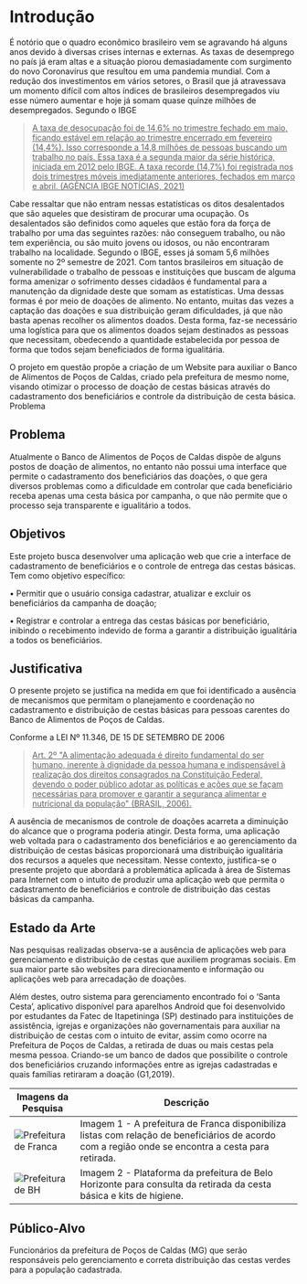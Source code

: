 # Introdução

É notório que o quadro econômico brasileiro vem se agravando há alguns anos devido à diversas crises internas e externas. As taxas de desemprego no país já eram altas e a situação piorou demasiadamente com surgimento do novo Coronavírus que resultou em uma pandemia mundial.
Com a redução dos investimentos em vários setores, o Brasil que já atravessava um momento difícil com altos índices de brasileiros desempregados viu esse número aumentar e hoje já somam quase quinze milhões de desempregados. 
Segundo o IBGE
> <ins> A taxa de desocupação foi de 14,6% no trimestre fechado em maio, ficando estável em relação ao trimestre encerrado em fevereiro (14,4%). Isso corresponde a 14,8 milhões de pessoas buscando um trabalho no país. Essa taxa é a segunda maior da série histórica, iniciada em 2012 pelo IBGE. A taxa recorde (14,7%) foi registrada nos dois trimestres móveis imediatamente anteriores, fechados em março e abril. (AGÊNCIA IBGE NOTÍCIAS, 2021)</ins>

Cabe ressaltar que não entram nessas estatísticas os ditos desalentados que são aqueles que desistiram de procurar uma ocupação. Os desalentados são definidos como aqueles que estão fora da força de trabalho por uma das seguintes razões: não conseguem trabalho, ou não tem experiência, ou são muito jovens ou idosos, ou não encontraram trabalho na localidade. Segundo o IBGE, esses já somam 5,6 milhões somente no 2º semestre de 2021. 
Com tantos brasileiros em situação de vulnerabilidade o trabalho de pessoas e instituições que buscam de alguma forma amenizar o sofrimento desses cidadãos é fundamental para a manutenção da dignidade deste que somam as estatísticas. Uma dessas formas é por meio de doações de alimento.
No entanto, muitas das vezes a captação das doações e sua distribuição geram dificuldades, já que não basta apenas recolher os alimentos doados. Desta forma, faz-se necessário uma logística para que os alimentos doados sejam destinados as pessoas que necessitam, obedecendo a quantidade estabelecida por pessoa de forma que todos sejam beneficiados de forma igualitária.

O projeto em questão propõe a criação de um Website para auxiliar o Banco de Alimentos de Poços de Caldas, criado pela prefeitura de mesmo nome, visando otimizar o processo de doação de cestas básicas através do cadastramento dos beneficiários e controle da distribuição de cesta básica.
Problema

## Problema
Atualmente o Banco de Alimentos de Poços de Caldas dispõe de alguns postos de doação de alimentos, no entanto não possui uma interface que permite o cadastramento dos beneficiários das doações, o que gera diversos problemas como a dificuldade em controlar que cada beneficiário receba apenas uma cesta básica por campanha, o que não permite que o processo seja transparente e igualitário a todos.

## Objetivos

Este projeto busca desenvolver uma aplicação web que crie a interface de cadastramento de beneficiários e o controle de entrega das cestas básicas.
Tem como objetivo específico:

•	Permitir que o usuário consiga cadastrar, atualizar e excluir os beneficiários da campanha de doação;

•	Registrar e controlar a entrega das cestas básicas por beneficiário, inibindo o recebimento indevido de forma a garantir a distribuição igualitária a todos os beneficiários.

## Justificativa

O presente projeto se justifica na medida em que foi identificado a ausência de mecanismos que permitam o planejamento e coordenação no cadastramento e distribuição de cestas básicas para pessoas carentes do Banco de Alimentos de Poços de Caldas.

Conforme a LEI Nº 11.346, DE 15 DE SETEMBRO DE 2006
> <ins> Art. 2º "A alimentação adequada é direito fundamental do ser humano, inerente à dignidade da pessoa humana e indispensável à realização dos direitos consagrados na Constituição Federal, devendo o poder público adotar as políticas e ações que se façam necessárias para promover e garantir a segurança alimentar e nutricional da população" (BRASIL, 2006).</ins>

A ausência de mecanismos de controle de doações acarreta a diminuição do alcance que o programa poderia atingir. Desta forma, uma aplicação web voltada para o cadastramento dos beneficiários e ao gerenciamento da distribuição de cestas básicas proporcionará uma distribuição igualitária dos recursos a aqueles que necessitam.
Nesse contexto, justifica-se o presente projeto que abordará a problemática aplicada à área de Sistemas para Internet com o intuito de produzir uma aplicação web que permita o cadastramento de beneficiários e controle de distribuição das cestas básicas da campanha.

## Estado da Arte

Nas pesquisas realizadas observa-se a ausência de aplicações web para gerenciamento e distribuição de cestas que auxiliem programas sociais. Em sua maior parte são websites para direcionamento e informação ou aplicações web para arrecadação de doações.

Além destes, outro sistema para gerenciamento encontrado foi o ‘Santa Cesta’, aplicativo disponível para aparelhos Android que foi desenvolvido por estudantes da Fatec de Itapetininga (SP) destinado para instituições de assistência, igrejas e organizações não governamentais para auxiliar na distribuição de cestas com o intuito de evitar, assim como ocorre na Prefeitura de Poços de Caldas, a retirada de duas ou mais cestas pela mesma pessoa. Criando-se um banco de dados que possibilite o controle dos beneficiários cruzando informações entre as igrejas cadastradas e quais famílias retiraram a doação (G1,2019).

<!DOCTYPE html>
<html>
<head>
</head>
<body>

<table>
  <thead>
    <tr>
      <th>Imagens da Pesquisa</th>
      <th>Descrição</th>
    </tr>
  </thead>
  <tbody>
    <tr>
      <td><img src="https://raw.githubusercontent.com/ICEI-PUC-Minas-PMV-SInt/pmv-sint-2021-2-e1-proj-web-t1-grupo-6/main/Prefeitura%20de%20Franca.png?token=AVWAR2QMKTDTYZZXSRLS2PLBJ6LF4" alt="Prefeitura de Franca"></td>
      <td>Imagem 1 - A prefeitura de Franca disponibiliza listas com relação de beneficiários de acordo com a região onde se encontra a cesta para retirada.</td>
    </tr>
    <tr>
      <td><img src="https://raw.githubusercontent.com/ICEI-PUC-Minas-PMV-SInt/pmv-sint-2021-2-e1-proj-web-t1-grupo-6/main/Prefeitura%20de%20BH.png?token=AVWAR2QHUR2U3BOLYLTYZW3BJ6KRU" alt="Prefeitura de BH"></td>
      <td>Imagem 2 - Plataforma da prefeitura de Belo Horizonte para consulta da retirada da cesta básica e kits de higiene.
</td>
    </tr>
  </tbody>
  <tfoot>
  </tfoot>
</table>

</body>
</html>


## Público-Alvo

Funcionários da prefeitura de Poços de Caldas (MG) que serão responsáveis pelo gerenciamento e correta distribuição das cestas verdes para a população cadastrada.

